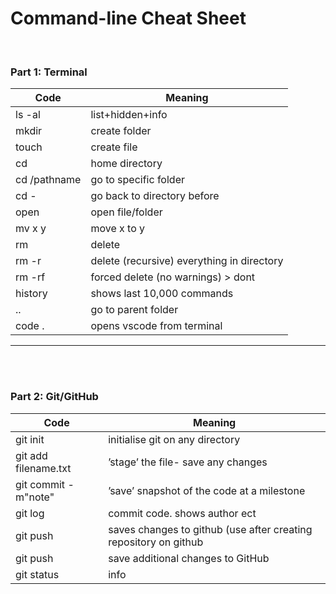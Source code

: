 # Command-line Cheat Sheet
&nbsp;

### **Part 1: Terminal**
| Code | Meaning |
| ----------- | ----------- |
| ls -al | list+hidden+info |
| mkdir | create folder |
| touch | create file |
| cd | home directory |
| cd /pathname | go to specific folder |
| cd - | go back to directory before |
| open | open file/folder |
| mv x y | move x to y |
| rm | delete |
| rm -r | delete (recursive) everything in directory  |
| rm -rf|  forced delete (no warnings) > dont  |
| history | shows last 10,000 commands |
| .. | go to parent folder |
| code . | opens vscode from terminal  |


---
&nbsp;  
&nbsp;  

### **Part 2: Git/GitHub**
| Code | Meaning |
| ----------- | ----------- |
| git init | initialise git on any directory |
| git add filename.txt | ’stage’ the file- save any changes  |
| git commit -m"note" | ’save’ snapshot of the code at a milestone |
| git log | commit code. shows author  ect |
| git push | saves changes to github (use after creating repository on github |
| git push | save additional changes to GitHub|
| git status | info |
